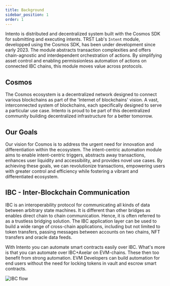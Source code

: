 ```yaml
---
title: Background
sidebar_position: 1
order: 1
---
```


Intento is distributed and decentralized system built with the Cosmos SDK for submitting and executing intents. TRST Lab's `Intent` module, developped using the Cosmos SDK, has been under development since early 2023. The module abstracts transaction complexities and offers chain-agnostic and interdependent orchestration of actions. By simplifying asset control and enabling permissionless automation of actions on connected IBC chains, this module moves value across protocols.

## Cosmos

The Cosmos ecosystem is a decentralized network designed to connect various blockchains as part of the 'Internet of blockchains' vision. A vast, interconnected system of blockchains, each specifically designed to serve a particular use case. Intento is proud to be part of this decentralized community building decentralized infrastructure for a better tomorrow.

## Our Goals

Our vision for Cosmos is to address the urgent need for innovation and differentiation within the ecosystem. The intent-centric automation module aims to enable intent-centric triggers, abstracts away transactions, enhances user liquidity and accessibility, and provides novel use cases. By achieving these goals, we can revolutionize transactions, empowering users with greater control and efficiency while fostering a vibrant and differentiated ecosystem.

## IBC - Inter-Blockchain Communication

IBC is an interoperability protocol for communicating all kinds of data between arbitrary state machines.
It is different than other bridges as enables direct chain to chain communication. Hence, it is often referred to as a trustless bridging solution.
The IBC application layer can be used to build a wide range of cross-chain applications, including but not limited to token transfers, passing messages between accounts on two chains, NFT transfers and oracle data feeds.

With Intento you can automate smart contracts easily over IBC. What's more is that you can automate over IBC+Axelar on EVM-chains.
These then too benefit from strong automation. EVM Developers can build automation for end users without the need for locking tokens in vault and escrow smart contracts.

![IBC flow](@site/docs/images/ibc_trigger.png)
